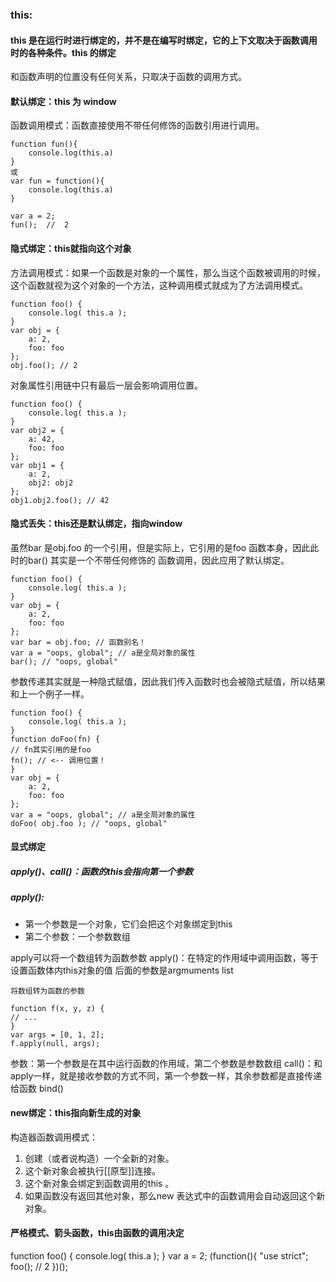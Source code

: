 ### this:
#### this 是在运行时进行绑定的，并不是在编写时绑定，它的上下文取决于函数调用时的各种条件。this 的绑定
和函数声明的位置没有任何关系，只取决于函数的调用方式。

#### 默认绑定：this 为 window
函数调用模式：函数直接使用不带任何修饰的函数引用进行调用。
```
function fun(){
    console.log(this.a)
}
或
var fun = function(){
    console.log(this.a)
}

var a = 2;
fun();  //  2
```
#### 隐式绑定：this就指向这个对象
方法调用模式：如果一个函数是对象的一个属性，那么当这个函数被调用的时候，
这个函数就视为这个对象的一个方法，这种调用模式就成为了方法调用模式。

```
function foo() {
    console.log( this.a );
}
var obj = {
    a: 2,
    foo: foo
};
obj.foo(); // 2
```
对象属性引用链中只有最后一层会影响调用位置。
```
function foo() {
    console.log( this.a );
}
var obj2 = {
    a: 42,
    foo: foo
};
var obj1 = {
    a: 2,
    obj2: obj2
};
obj1.obj2.foo(); // 42
```
#### 隐式丢失：this还是默认绑定，指向window
虽然bar 是obj.foo 的一个引用，但是实际上，它引用的是foo 函数本身，因此此时的bar() 其实是一个不带任何修饰的
函数调用，因此应用了默认绑定。
```
function foo() {
    console.log( this.a );
}
var obj = {
    a: 2,
    foo: foo
};
var bar = obj.foo; // 函数别名！
var a = "oops, global"; // a是全局对象的属性
bar(); // "oops, global"
```
参数传递其实就是一种隐式赋值，因此我们传入函数时也会被隐式赋值，所以结果和上一个例子一样。
```
function foo() {
    console.log( this.a );
}
function doFoo(fn) {
// fn其实引用的是foo
fn(); // <-- 调用位置！
}
var obj = {
    a: 2,
    foo: foo
};
var a = "oops, global"; // a是全局对象的属性
doFoo( obj.foo ); // "oops, global"

```
#### 显式绑定
##### apply()、call()：函数的this会指向第一个参数
##### apply():
* 第一个参数是一个对象，它们会把这个对象绑定到this 
* 第二个参数：一个参数数组


apply可以将一个数组转为函数参数
apply()：在特定的作用域中调用函数，等于设置函数体内this对象的值
后面的参数是argmuments list
```
将数组转为函数的参数

function f(x, y, z) {
// ...
}
var args = [0, 1, 2];
f.apply(null, args);
```

参数：第一个参数是在其中运行函数的作用域，第二个参数是参数数组
call()：和apply一样，就是接收参数的方式不同，第一个参数一样，其余参数都是直接传递给函数
bind()
#### new绑定：this指向新生成的对象
构造器函数调用模式：
1. 创建（或者说构造）一个全新的对象。
2. 这个新对象会被执行[[原型]]连接。
3. 这个新对象会绑定到函数调用的this 。
4. 如果函数没有返回其他对象，那么new 表达式中的函数调用会自动返回这个新对象。


#### 严格模式、箭头函数，this由函数的调用决定
function foo() {
console.log( this.a );
}
var a = 2;
(function(){
"use strict";
foo(); // 2
})();
